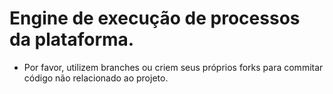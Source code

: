 # Engine de execução de processos da plataforma.

* Por favor, utilizem branches ou criem seus próprios forks para commitar código não relacionado ao projeto.



